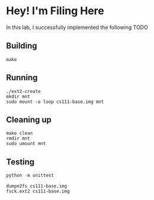 # Hey! I'm Filing Here

In this lab, I successfully implemented the following TODO

## Building
```shell
make
```

## Running
```shell
./ext2-create
mkdir mnt
sudo mount -o loop cs111-base.img mnt
```

## Cleaning up
```shell
make clean
rmdir mnt
sudo umount mnt
```

## Testing
```python
python -m unittest
```
```shell
dumpe2fs cs111-base.img
fsck.ext2 cs111-base.img
```